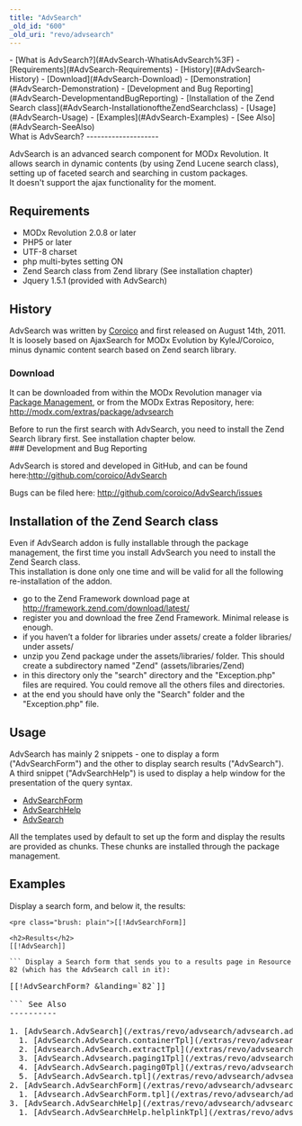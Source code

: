 ```yaml
---
title: "AdvSearch"
_old_id: "600"
_old_uri: "revo/advsearch"
---
```


<div>- [What is AdvSearch?](#AdvSearch-WhatisAdvSearch%3F)
- [Requirements](#AdvSearch-Requirements)
- [History](#AdvSearch-History)
  - [Download](#AdvSearch-Download)
  - [Demonstration](#AdvSearch-Demonstration)
  - [Development and Bug Reporting](#AdvSearch-DevelopmentandBugReporting)
- [Installation of the Zend Search class](#AdvSearch-InstallationoftheZendSearchclass)
- [Usage](#AdvSearch-Usage)
- [Examples](#AdvSearch-Examples)
- [See Also](#AdvSearch-SeeAlso)

</div> What is AdvSearch? 
--------------------

 AdvSearch is an advanced search component for MODx Revolution. It allows search in dynamic contents (by using Zend Lucene search class), setting up of faceted search and searching in custom packages.   
 It doesn't support the ajax functionality for the moment.

 Requirements 
--------------

- MODx Revolution 2.0.8 or later
- PHP5 or later
- UTF-8 charset
- php multi-bytes setting ON
- Zend Search class from Zend library (See installation chapter)
- Jquery 1.5.1 (provided with AdvSearch)

 History 
---------

 AdvSearch was written by [Coroico](/display/~coroico) and first released on August 14th, 2011. It is loosely based on AjaxSearch for MODx Evolution by KyleJ/Coroico, minus dynamic content search based on Zend search library.

###  Download 

 It can be downloaded from within the MODx Revolution manager via [Package Management](/revolution/2.x/developing-in-modx/advanced-development/package-management "Package Management"), or from the MODx Extras Repository, here: <http://modx.com/extras/package/advsearch>

<div class="note"> Before to run the first search with AdvSearch, you need to install the Zend Search library first. See installation chapter below. </div>### Development and Bug Reporting

 AdvSearch is stored and developed in GitHub, and can be found here:<http://github.com/coroico/AdvSearch>

 Bugs can be filed here: <http://github.com/coroico/AdvSearch/issues>

 Installation of the Zend Search class 
---------------------------------------

 Even if AdvSearch addon is fully installable through the package management, the first time you install AdvSearch you need to install the Zend Search class.   
 This installation is done only one time and will be valid for all the following re-installation of the addon.

- go to the Zend Framework download page at <http://framework.zend.com/download/latest/>
- register you and download the free Zend Framework. Minimal release is enough.
- if you haven’t a folder for libraries under assets/ create a folder libraries/ under assets/
- unzip you Zend package under the assets/libraries/ folder. This should create a subdirectory named "Zend" (assets/libraries/Zend)
- in this directory only the "search" directory and the "Exception.php" files are required. You could remove all the others files and directories.
- at the end you should have only the "Search" folder and the "Exception.php" file.

 Usage 
-------

 AdvSearch has mainly 2 snippets - one to display a form ("AdvSearchForm") and the other to display search results ("AdvSearch").   
 A third snippet ("AdvSearchHelp") is used to display a help window for the presentation of the query syntax.

- [AdvSearchForm](/extras/revo/advsearch/advsearch.advsearchform "AdvSearch.AdvSearchForm")
- [AdvSearchHelp](/extras/revo/advsearch/advsearch.advsearchhelp "AdvSearch.AdvSearchHelp")
- [AdvSearch](/extras/revo/advsearch/advsearch.advsearch "AdvSearch.AdvSearch")

 All the templates used by default to set up the form and display the results are provided as chunks. These chunks are installed through the package management.

 Examples 
----------

 Display a search form, and below it, the results:

```
<pre class="brush: plain">[[!AdvSearchForm]]

<h2>Results</h2>
[[!AdvSearch]]

``` Display a Search form that sends you to a results page in Resource 82 (which has the AdvSearch call in it):

```
<pre class="brush: plain">[[!AdvSearchForm? &landing=`82`]]

``` See Also 
----------

1. [AdvSearch.AdvSearch](/extras/revo/advsearch/advsearch.advsearch)
  1. [AdvSearch.AdvSearch.containerTpl](/extras/revo/advsearch/advsearch.advsearch/advsearch.advsearch.containertpl)
  2. [Advsearch.AdvSearch.extractTpl](/extras/revo/advsearch/advsearch.advsearch/advsearch.advsearch.extracttpl)
  3. [AdvSearch.Advsearch.paging1Tpl](/extras/revo/advsearch/advsearch.advsearch/advsearch.advsearch.paging1tpl)
  4. [AdvSearch.AdvSearch.paging0Tpl](/extras/revo/advsearch/advsearch.advsearch/advsearch.advsearch.paging0tpl)
  5. [AdvSearch.AdvSearch.tpl](/extras/revo/advsearch/advsearch.advsearch/advsearch.advsearch.tpl)
2. [AdvSearch.AdvSearchForm](/extras/revo/advsearch/advsearch.advsearchform)
  1. [Advsearch.AdvSearchForm.tpl](/extras/revo/advsearch/advsearch.advsearchform/advsearch.advsearchform.tpl)
3. [AdvSearch.AdvSearchHelp](/extras/revo/advsearch/advsearch.advsearchhelp)
  1. [AdvSearch.AdvSearchHelp.helplinkTpl](/extras/revo/advsearch/advsearch.advsearchhelp/advsearch.advsearchhelp.helplinktpl)